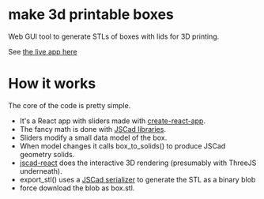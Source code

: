 # make 3d printable boxes

Web GUI tool to generate STLs of boxes with lids for 3D printing.

See [the live app here](https://apps.josh.earth/boxbuilder/)


# How it works

The core of the code is pretty simple. 
* It's a React app with sliders made with [create-react-app](https://create-react-app.dev).
* The fancy math is done with [JSCad libraries](https://github.com/jscad/OpenJSCAD.org).
* Sliders modify a small data model of the box.
* When model changes it calls box_to_solids() to produce JSCad geometry solids.
* [jscad-react](https://github.com/kenianbei/jscad-react) does the interactive 3D rendering (presumably with ThreeJS underneath).
* export_stl() uses a [JSCad serializer](https://www.npmjs.com/package/@jscad/stl-serializer) to generate the STL as a binary blob
* force download the blob as box.stl.
